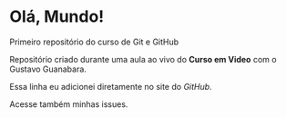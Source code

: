 # Olá, Mundo!
 Primeiro repositório do curso de Git e GitHub

Repositório criado durante uma aula ao vivo do **Curso em Video** com o Gustavo Guanabara.

Essa linha eu adicionei diretamente no site do *GitHub*.

Acesse também minhas issues.